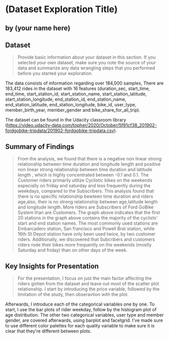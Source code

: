 # (Dataset Exploration Title)
## by (your name here)


## Dataset

> Provide basic information about your dataset in this section. If you selected your own dataset, make sure you note the source of your data and summarize any data wrangling steps that you performed before you started your exploration.

The data consists of information regarding over 184,000 samples, There are 183,412 rides in the dataset with 16 features (duration_sec, start_time, end_time, start_station_id, start_station_name, start_station_latitude, start_station_longitude, end_station_id, end_station_name, end_station_latitude, end_station_longitude, bike_id, user_type, member_birth_year, member_gender and bike_share_for_all_trip). 

The dataset can be found in the Udacity classroom library (https://video.udacity-data.com/topher/2020/October/5f91cf38_201902-fordgobike-tripdata/201902-fordgobike-tripdata.csv).



## Summary of Findings

> From the analysis, we found that there is a negative non linear strong relationship between time duration and longitude length and positive non linear strong relationship between time duration and latitude length , which is highly concentrated between -0.1 and 0.1.
The Customer riders primarily utilize Cyclistic bikes on the weekends especially on friday and saturday and less frequently during the weekdays, compared to the Subscribers.
This analysis found that there is no specific relationship bewteen time duration and riders age,also, their is no strong relationship between age,latitude length and longitude length.
More riders are Subscribers of Ford GoBike System than are Customers.
The graph above indicates that the first 20 stations in the graph above contains the majority of the cyclists' start and end station names. The most commonly used stations are Embarcadero station, San francisco and Powell Brat station, while 16th St Depot station have only been used twice, by two customer riders.
Additionally, we discovered that Subcribers and customers riders rode their bikes more frequently on the weekends (mostly Saturday and friday) than on other days of the week.


## Key Insights for Presentation

> For the presentation, I focus on just the main factor affecting the riders gotten from the dataset
and leave out most of the scatter plot relationship. I start by introducing the
price variable, followed by the limitation of the study, then obseravtion with the plot.

Afterwards, I introduce each of the categorical variables one by one. To start,
I use the bar plots of rider weekday, follow by the histogram plot of age distribution. The other two categorical variables, user type and member gender, are covered afterwards, using barplot and facetgrid. I've made sure to use different color palettes for each quality variable to make sure it is clear that they're different between plots.
